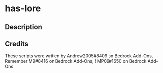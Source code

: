 # has-lore

## Description


## Credits
These scripts were written by Andrew2005#8409 on Bedrock Add-Ons, Remember M9#8416 on Bedrock Add-Ons, ! MP09#1650 on Bedrock Add-Ons
